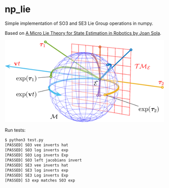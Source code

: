 # np_lie
Simple implementation of SO3 and SE3 Lie Group operations in numpy.

Based on [A Micro Lie Theory for State Estimation in Robotics by Joan Sola](https://arxiv.org/pdf/1812.01537.pdf).

![Tangent space visualized (credit Joan Sola)](tangent_space.png)

Run tests:
```
$ python3 test.py
[PASSED] SO3 vee inverts hat
[PASSED] SO3 log inverts exp
[PASSED] SO3 Log inverts Exp
[PASSED] SO3 left jacobians invert
[PASSED] SE3 vee inverts hat
[PASSED] SE3 log inverts exp
[PASSED] SE3 Log inverts Exp
[PASSED] S3 exp matches SO3 exp
```
